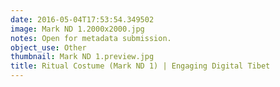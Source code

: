 ```yaml
---
date: 2016-05-04T17:53:54.349502
image: Mark ND 1.2000x2000.jpg
notes: Open for metadata submission.
object_use: Other
thumbnail: Mark ND 1.preview.jpg
title: Ritual Costume (Mark ND 1) | Engaging Digital Tibet
---
```



